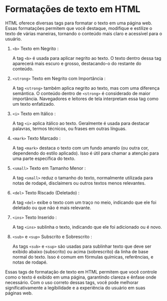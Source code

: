 # Formatações de texto em HTML

HTML oferece diversas tags para formatar o texto em uma página web. Essas formatações permitem que você destaque, modifique e estilize o texto de várias maneiras, tornando o conteúdo mais claro e acessível para o usuário.

1. `<b>` Texto em Negrito : 
    
    A tag `<b>` é usada para aplicar negrito ao texto. O texto dentro dessa tag aparecerá mais escuro e grosso, destacando-o do restante do conteúdo.

2. `<strong>` Texto em Negrito com Importância : 

    A tag `<strong>` também aplica negrito ao texto, mas com uma diferença semântica. O conteúdo dentro de `<strong>` é considerado de maior importância. Navegadores e leitores de tela interpretam essa tag como um texto enfatizado.

3. `<i>` Texto em Itálico : 

    A tag `<i>` aplica itálico ao texto. Geralmente é usada para destacar palavras, termos técnicos, ou frases em outras línguas.

4. `<mark>` Texto Marcado : 

    A tag `<mark>` destaca o texto com um fundo amarelo (ou outra cor, dependendo do estilo aplicado). Isso é útil para chamar a atenção para uma parte específica do texto.

5. `<small>` Texto em Tamanho Menor : 

    A tag `<small>` reduz o tamanho do texto, normalmente utilizada para notas de rodapé, disclaimers ou outros textos menos relevantes.

6. `<del>` Texto Riscado (Deletado) : 

    A tag `<del>` exibe o texto com um traço no meio, indicando que ele foi deletado ou que não é mais relevante.

7. `<ins>` Texto Inserido : 

    A tag `<ins>` sublinha o texto, indicando que ele foi adicionado ou é novo.

8. `<sub>` e `<sup>` Subscrito e Sobrescrito : 

    As tags `<sub>` e `<sup>` são usadas para sublinhar texto que deve ser exibido abaixo (subscrito) ou acima (sobrescrito) da linha de base normal do texto. Isso é comum em fórmulas químicas, referências, e notas de rodapé.

Essas tags de formatação de texto em HTML permitem que você controle como o texto é exibido em uma página, garantindo clareza e ênfase onde necessário. Com o uso correto dessas tags, você pode melhorar significativamente a legibilidade e a experiência do usuário em suas páginas web.